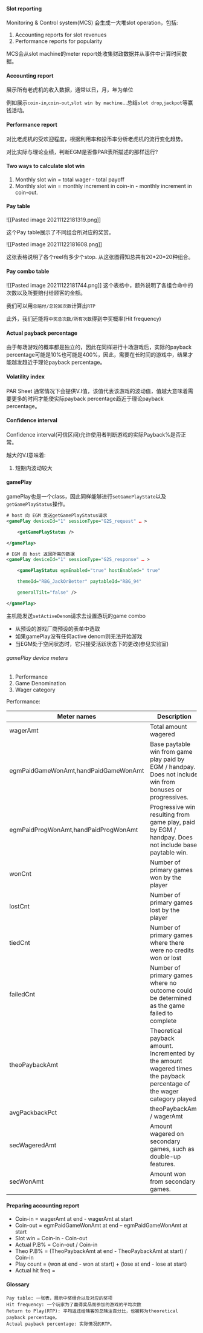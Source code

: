 #### Slot reporting
Monitoring & Control system(MCS) 会生成一大堆slot operation，包括:
1. Accounting reports for slot revenues
2. Performance reports for popularity

MCS会从slot machine的meter report处收集财政数据并从事件中计算时间数据。

#### Accounting report
展示所有老虎机的收入数据，通常以日，月，年为单位

例如展示`coin-in`,`coin-out`,`slot win by machine`...总结`slot drop`,`jackpot`等赢钱活动。


#### Performance report
对比老虎机的受欢迎程度，根据利用率和投币率分析老虎机的流行变化趋势。

对比实际与理论业绩，判断EGM是否像PAR表所描述的那样运行?

#### Two ways to calculate slot win
1. Monthly slot win = total wager - total payoff
2. Monthly slot win = monthly increment in coin-in - monthly increment in coin-out.
####  Pay table
![[Pasted image 20211122181319.png]]

这个Pay table展示了不同组合所对应的奖赏。

![[Pasted image 20211122181608.png]]

这张表格说明了各个reel有多少个stop. 从这张图得知总共有20\*20\*20种组合。

#### Pay combo table
![[Pasted image 20211122181744.png]]
这个表格中，额外说明了各组合命中的次数以及所要赔付给顾客的金额。

我们可以用`总赔付/总轮回次数`计算出`RTP`

此外，我们还能将`中奖总次数/所有次数`得到中奖概率(Hit frequency)

#### Actual payback percentage
由于每场游戏的概率都是独立的，因此在同样进行十场游戏后，实际的payback percentage可能是10%也可能是400%，因此，需要在长时间的游戏中，结果才能越发趋近于理论payback percentage。

#### Volatility index
PAR Sheet 通常情况下会提供V.I值，该值代表该游戏的波动值，值越大意味着需要更多的时间才能使实际payback percentage趋近于理论payback percentage。

#### Confidence interval
Confidence interval(可信区间)允许使用者判断游戏的实际Payback%是否正常。

越大的V.I意味着:
1. 短期内波动较大

#### gamePlay
gamePlay也是一个class，因此同样能够进行`setGamePlayState`以及`getGamePlayStatus`操作。

```xml
# host 向 EGM 发送getGamePlayStatus请求
<gamePlay deviceId="1" sessionType="G2S_request" … >

	<getGamePlayStatus />

</gamePlay>
```

```xml
# EGM 向 host 返回所需的数据
<gamePlay deviceId="1" sessionType="G2S_response" … >

	<gamePlayStatus egmEnabled="true" hostEnabled=" true"

	themeId="RBG_JackOrBetter" paytableId="RBG_94"

	generalTilt="false" />

</gamePlay>
```

主机能发送`setActiveDenom`请求去设置游玩的game combo
- 从预设的游戏厂商预设的表单中选取
- 如果gamePlay没有任何active denom则无法开始游戏
- 当EGM处于空闲状态时，它只接受活跃状态下的更改(参见实验室)

###### gamePlay device meters
1. Performance
2. Game Denomination
3. Wager category

Performance:

| Meter names | Description | 
| ---- | ---- | 
| wagerAmt | Total amount wagered | 
| egmPaidGameWonAmt,handPaidGameWonAmt | Base paytable win from game play paid by EGM / handpay. Does not include win from bonuses or progressives. |
| egmPaidProgWonAmt,handPaidProgWonAmt | Progressive win resulting from game play, paid by EGM / handpay. Does not include base paytable win. | 
| wonCnt | Number of primary games won by the player |
| lostCnt | Number of primary games lost by the player | 
| tiedCnt | Number of primary games where there were no credits won or lost |
| failedCnt | Number of primary games where no outcome could be determined as the game failed to complete |
| theoPaybackAmt | Theoretical payback amount. Incremented by the amount wagered times the payback percentage of the wager category played. |
| avgPackbackPct | theoPaybackAmt / wagerAmt |
| secWageredAmt | Amount wagered on secondary games, such as double-up features. |
| secWonAmt | Amount won from secondary games. |

#### Preparing accounting report
- Coin-in = wagerAmt at end - wagerAmt at start
- Coin-out = egmPaidGameWonAmt at end – egmPaidGameWonAmt at start
- Slot win = Coin-in - Coin-out
- Actual P.B% = Coin-out / Coin-in
- Theo P.B% = (TheoPaybackAmt at end - TheoPaybackAmt at start) / Coin-in
- Play count = (won at end - won at start) + (lose at end - lose at start)
- Actual hit freq = 

#### Glossary
```text
Pay table: 一张表，展示中奖组合以及对应的奖项
Hit frequency: 一个玩家为了赢得奖品而参加的游戏的平均次数
Return to Play(RTP): 平均返还给赌客的总赌注百分比，也被称为theoretical payback percentage。
Actual payback percentage: 实际情况的RTP。
```